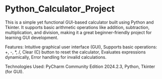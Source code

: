 # Python_Calculator_Project
This is a simple yet functional GUI-based calculator built using Python and Tkinter. 
It supports basic arithmetic operations like addition, subtraction, multiplication, and division, making it a great beginner-friendly project for learning GUI development.

Features:
Intuitive graphical user interface (GUI),
Supports basic operations: +, -, *, /,
Clear (C) button to reset the calculator,
Evaluates expressions dynamically,
Error handling for invalid calculations.

Technologies Used:
PyCharm Community Edition 2024.2.3,
Python,
Tkinter (for GUI).
